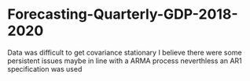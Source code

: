 # Forecasting-Quarterly-GDP-2018-2020
Data was difficult to get covariance stationary I believe there were some persistent issues maybe in line with a ARMA process neverthless an AR1 specification was used
